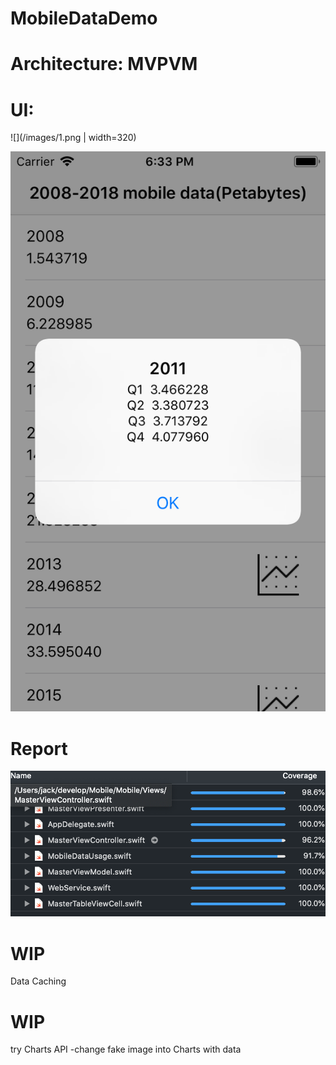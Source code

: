 # MobileDataDemo


#  Architecture: MVPVM



# UI: 

![](/images/1.png | width=320)

![](/images/2.png)




#  Report

![](/images/report.png)



# WIP
Data Caching 



# WIP
try Charts API 
-change fake image into Charts with data
